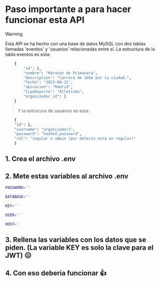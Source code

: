 # Paso importante a para hacer funcionar esta API

> [!WARNING]
> Esta API se ha hecho con una base de datos MySQL con dos tablas llamadas 'eventos' y 'usuarios' relacionadas entre sí.
> La estructura de la tabla eventos es esta:
``` bash
    {
        "id": 1,
        "nombre": "Maratón de Primavera",
        "descripcion": "Carrera de 10km por la ciudad.",
        "fecha": "2023-09-15",
        "ubicacion": "Madrid",
        "tipoDeporte": "Atletismo",
        "organizador_id": 1 
    }
```
> Y la estrucura de usuarios es esta:
``` bash
    {
    "id": 1,
    "username": "organizador1",
    "password": "hashed_password",
    "rol": "regular o admin (por defecto está en regular)"
    }
```


## 1. Crea el archivo .env

## 2. Mete estas variables al archivo .env


```bash
PASSWORD=''

DATABASE=''

KEY=''

USER=''

HOST='
```

## 3. Rellena las variables con los datos que se piden. (La variable KEY es solo la clave para el JWT) 😖

## 4. Con eso deberia funcionar 👍

